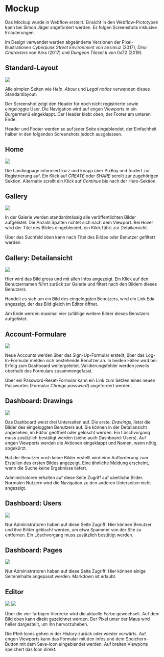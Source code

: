 # Mockup

Das Mockup wurde in Webflow erstellt. Einsicht in den Webflow-Prototypen kann bei Simon Jäger angefordert werden. Es folgen Screenshots inklusive Erläuterungen.

Im Design verwendet werden abgeänderte Versionen der Pixel-Illustrationen *Cyberpunk Street Environment* von ansimuz (2017), *Dino Characters* von Arks (2017) und *Dungeon Tileset II* von 0x72 (2019).

## Standard-Layout

![](/mockup/layout.png)

Alle simplen Seiten wie *Help*, *About* und *Legal notice* verwenden dieses Standardlayout.

Der Screenshot zeigt den Header für noch nicht registrierte sowie eingeloggte User. Die Navigation wird auf engen Viewports in ein Burgermenü eingeklappt. Der Header klebt oben, der Footer am unteren Ende.

Header und Footer werden so auf jeder Seite eingeblendet, der Einfachheit halber in den folgenden Screenshots jedoch ausgelassen.

## Home

![](/mockup/home.png)

Die Landingpage informiert kurz und knapp über PixBoy und fordert zur Registrierung auf. Ein Klick auf *CREATE* oder *SHARE* scrollt zur zugehörigen Sektion. Alternativ scrollt ein Klick auf *Continue* bis nach der Hero-Sektion.

## Gallery

![](/mockup/gallery.png)

In der Galerie werden standardmässig alle veröffentlichten Bilder aufgelistet. Die Anzahl Spalten richtet sich nach dem Viewport. Bei Hover wird der Titel des Bildes eingeblendet, ein Klick führt zur Detailansicht.

Über das Suchfeld oben kann nach Titel des Bildes oder Benutzer gefiltert werden.

## Gallery: Detailansicht

![](/mockup/gallery-detail.png)

Hier wird das Bild gross und mit allen Infos angezeigt. Ein Klick auf den Benutzernamen führt zurück zur Galerie und filtert nach den Bildern dieses Benutzers.

Handelt es sich um ein Bild des eingeloggten Benutzers, wird ein Link *Edit* angezeigt, der das Bild gleich im Editor öffnet.

Am Ende werden maximal vier zufällige weitere Bilder dieses Benutzers aufgelistet.

## Account-Formulare

![](/mockup/account.png)

Neue Accounts werden über das Sign-Up-Formular erstellt, über das Log-In-Formular melden sich bestehende Benutzer an. In beiden Fällen wird bei Erfolg zum Dashboard weitergeleitet. Validierungsfehler werden jeweils oberhalb des Formulars zusammengefasst.

Über ein Password-Reset-Formular kann ein Link zum Setzen eines neuen Passwortes (Formular *Change password*) angefordert werden.

## Dashboard: Drawings

![](/mockup/dash-drawings.png)

Das Dashboard weist drei Unterseiten auf. Die erste, *Drawings*, listet die Bilder des eingeloggten Benutzers auf. Sie können in der Detailansicht angesehen, im Editor geöffnet oder gelöscht werden. Ein Löschvorgang muss zusätzlich bestätigt werden (siehe auch Dashboard: Users). Auf engen Viewports werden die Aktionen eingeklappt und Namen, wenn nötig, abgekürzt.

Hat der Benutzer noch keine Bilder erstellt wird eine Aufforderung zum Erstellen des ersten Bildes angezeigt. Eine ähnliche Meldung erscheint, wenn die Suche keine Ergebnisse liefert.

Administratoren erhalten auf diese Seite Zugriff auf sämtliche Bilder. Normalen Nutzern wird die Navigation zu den anderen Unterseiten nicht angezeigt.

## Dashboard: Users

![](/mockup/dash-users.png)

Nur Administratoren haben auf diese Seite Zugriff. Hier können Benutzer und ihre Bilder gelöscht werden, um etwa Spammer von der Site zu entfernen. Ein Löschvorgang muss zusätzlich bestätigt werden.

## Dashboard: Pages

![](/mockup/dash-pages.png)

Nur Administratoren haben auf diese Seite Zugriff. Hier können einige Seiteninhalte angepasst werden. Markdown ist erlaubt.

## Editor

![](/mockup/editor-lg.png)
![](/mockup/editor-sm.png)


Über die vier farbigen Vierecke wird die aktuelle Farbe gewechselt. Auf dem Bild oben kann direkt gezeichnet werden. Der Pixel unter der Maus wird heller dargestellt, um ihn hervorzuheben.

 Die Pfeil-Icons gehen in der History zurück oder wieder vorwärts. Auf engen Viewports kann das Formular mit den Infos und dem Speichern-Button mit dem Save-Icon eingeblendet werden. Auf breiten Viewports speichert das Icon direkt. 

